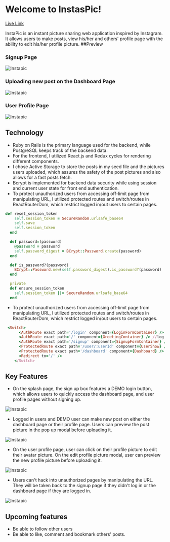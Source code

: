 # Welcome to InstasPic!
[Live Link](https://instapic1219.herokuapp.com/#/)

InstaPic is an instant picture sharing web application inspired by Instagram. It allows users to make posts, view his/her and others' profile page with the ability to edit his/her profile picture.
##Preview

### Signup Page
![Instapic](https://media.giphy.com/media/tsWVpfKnn1k1EFfLF2/giphy.gif)
### Uploading new post on the Dashboard Page
![Instapic](https://scontent-sjc3-1.xx.fbcdn.net/v/t1.0-9/39339066_1785902378171635_5651612890596114432_n.jpg?_nc_cat=0&oh=61b05e63f8138634c8ac55761a04993d&oe=5C021E9E)

### User Profile Page
![Instapic](https://scontent-sjc3-1.xx.fbcdn.net/v/t1.0-9/39298694_1785902028171670_6933644088533057536_n.jpg?_nc_cat=0&oh=eb63028152025fd159bf1d3e3424a2ae&oe=5C04C702)


## Technology
* Ruby on Rails is the primary language used for the backend, while PostgreSQL keeps track of the backend data.
* For the frontend, I utilized React.js and Redux cycles for rendering different components.
* I chose Active Storage to store the posts in my seed file and the pictures users uploaded, which assures the safety of the post pictures and also allows for a fast posts fetch.
* Bcrypt is implemented for backend data security while using session and current user state for front end authentication.
* To protect unauthorized users from accessing off-limit page from manipulating URL, I utilized protected routes and switch/routes in ReactRouterDom, which restrict logged in/out users to certain pages.

``` Ruby 
def reset_session_token
    self.session_token = SecureRandom.urlsafe_base64
    self.save
    self.session_token
  end

  def password=(password)
    @password = password
    self.password_digest = BCrypt::Password.create(password)
  end

  def is_password?(password)
    BCrypt::Password.new(self.password_digest).is_password?(password)
  end

  private
  def ensure_session_token
    self.session_token ||= SecureRandom.urlsafe_base64
  end
  ```

* To protect unauthorized users from accessing off-limit page from manipulating URL, I utilized protected routes and switch/routes in ReactRouterDom, which restrict logged in/out users to certain pages.
``` Ruby
 <Switch>
      <AuthRoute exact path='/login' component={LoginFormContainer} /> //log out
      <AuthRoute exact path='/' component={GreetingContainer} /> //log out
      <AuthRoute exact path='/signup' component={SignupFormContainer} /> //log out
      <ProtectedRoute exact path='/user/:userId' component={UserShow} />
      <ProtectedRoute exact path='/dashboard' component={Dashboard} />
      <Redirect to='/' />
    </Switch>
```
## Key Features
* On the splash page, the sign up box features a DEMO login button, which allows users to quickly access the dashboard page, and user profile pages without signing up.

![Instapic](https://media.giphy.com/media/fdYdHqDlBM3DHHNlBe/giphy.gif)
* Logged in users and DEMO user can make new post on either the dashboard page or their profile page. Users can preview the post picture in the pop up modal before uploading it.

![Instapic](https://media.giphy.com/media/5Ys3DrqeVlxGWMaWvQ/giphy.gif)
* On the user profile page, user can click on their profile picture to edit their avatar picture. On the edit profile picture modal, user can preview the new profile picture before uploading it.

![Instapic](https://media.giphy.com/media/1AIPgDD8CmrxvE6ui5/giphy.gif)
* Users can't hack into unauthorized pages by manipulating the URL. They will be taken back to the signup page if they didn't log in or the dashboard page if they are logged in.

![Instapic](https://media.giphy.com/media/8YTizHFFcWBqxuHjIe/giphy.gif)

## Upcoming features
* Be able to follow other users
* Be able to like, comment and bookmark others' posts.



